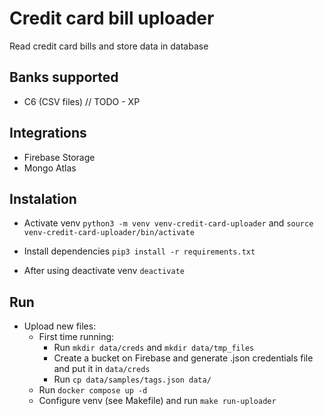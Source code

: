 # Credit card bill uploader

Read credit card bills and store data in database

## Banks supported
- C6 (CSV files)
// TODO - XP

## Integrations
- Firebase Storage
- Mongo Atlas

## Instalation
- Activate venv `python3 -m venv venv-credit-card-uploader` and `source venv-credit-card-uploader/bin/activate`

- Install dependencies `pip3 install -r requirements.txt`

- After using deactivate venv `deactivate`

## Run
- Upload new files:
    - First time running:
        - Run `mkdir data/creds` and `mkdir data/tmp_files`
        - Create a bucket on Firebase and generate .json credentials file and put it in `data/creds`
        - Run `cp data/samples/tags.json data/`
  - Run `docker compose up -d`
  - Configure venv (see Makefile) and run `make run-uploader`
